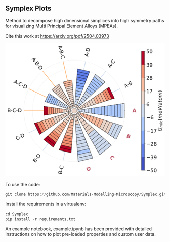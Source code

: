 ## Symplex Plots

Method to decompose high dimensional simplices into high symmetry paths for visualizing Multi Principal Element Alloys (MPEAs).

Cite this work at https://arxiv.org/pdf/2504.03973

![Polar plot for Gibbs Free Energy for _ABCD_](./plots/A-B-C-D_None_gibbs.png)

To use the code:

```python
git clone https://github.com/Materials-Modelling-Microscopy/Symplex.git
```

Install the requirements in a virtualenv:
```python
cd Symplex
pip install -r requirements.txt
```
An example notebook, example.ipynb has been provided with detailed instructions on how to plot pre-loaded properties and custom user data.


